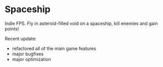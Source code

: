 # Spaceship
Indie FPS. Fly in asteroid-filled void on a spaceship, kill enemies and gain points!

Recent update:
- refactored all of the main game features
- major bugfixes
- major optimization
